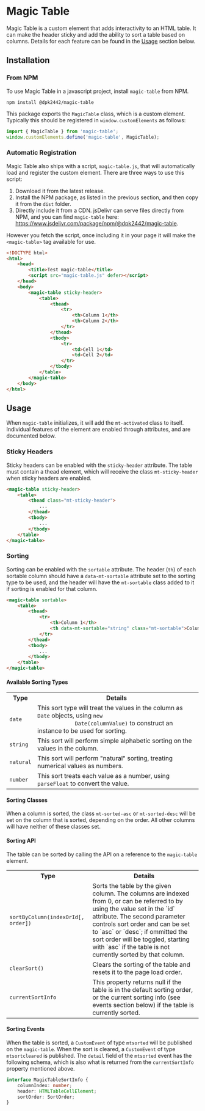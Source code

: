 # Magic Table

Magic Table is a custom element that adds interactivity to an HTML table. It can make the header sticky and add the
ability to sort a table based on columns. Details for each feature can be found in the [Usage](#usage) section below.

## Installation

### From NPM

To use Magic Table in a javascript project, install `magic-table` from NPM.

```shell
npm install @dpk2442/magic-table
```

This package exports the `MagicTable` class, which is a custom element. Typically this should be registered in
`window.customElements` as follows:

```js
import { MagicTable } from 'magic-table';
window.customElements.define('magic-table', MagicTable);
```

### Automatic Registration

Magic Table also ships with a script, `magic-table.js`, that will automatically load and register the custom element.
There are three ways to use this script:

1. Download it from the latest release.
2. Install the NPM package, as listed in the previous section, and then copy it from the `dist` folder.
3. Directly include it from a CDN. jsDelivr can serve files directly from NPM, and you can find `magic-table` here:
   https://www.jsdelivr.com/package/npm/@dpk2442/magic-table.

However you fetch the script, once including it in your page it will make the `<magic-table>` tag available for use.

```html
<!DOCTYPE html>
<html>
    <head>
        <title>Test magic-table</title>
        <script src="magic-table.js" defer></script>
    </head>
    <body>
        <magic-table sticky-header>
            <table>
                <thead>
                    <tr>
                        <th>Column 1</th>
                        <th>Column 2</th>
                    </tr>
                </thead>
                <tbody>
                    <tr>
                        <td>Cell 1</td>
                        <td>Cell 2</td>
                    </tr>
                </tbody>
            </table>
        </magic-table>
    </body>
</html>
```

## Usage

When `magic-table` initializes, it will add the `mt-activated` class to itself. Individual features of the element are
enabled through attributes, and are documented below.

### Sticky Headers

Sticky headers can be enabled with the `sticky-header` attribute. The table must contain a thead element, which will
receive the class `mt-sticky-header` when sticky headers are enabled.

```html
<magic-table sticky-header>
    <table>
        <thead class="mt-sticky-header">
            ...
        </thead>
        <tbody>
            ...
        </tbody>
    </table>
</magic-table>
```

### Sorting

Sorting can be enabled with the `sortable` attribute. The header (`th`) of each sortable column should have a
`data-mt-sortable` attribute set to the sorting type to be used, and the header will have the `mt-sortable` class added
to it if sorting is enabled for that column.

```html
<magic-table sortable>
    <table>
        <thead>
            <tr>
                <th>Column 1</th>
                <th data-mt-sortable="string" class="mt-sortable">Column 2</th>
            </tr>
        </thead>
        <tbody>
            ...
        </tbody>
    </table>
</magic-table>
```

#### Available Sorting Types

<table>
    <tr><th>Type</th><th>Details</th></tr>
    <tr>
        <td><code>date</code></td>
        <td>
            This sort type will treat the values in the column as <code>Date</code> objects, using <code>new
            Date(columnValue)</code> to construct an instance to be used for sorting.
        </td>
    </tr>
    <tr>
        <td><code>string</code></td>
        <td>
            This sort will perform simple alphabetic sorting on the values in the column.
        </td>
    </tr>
    <tr>
        <td><code>natural</code></td>
        <td>
            This sort will perform "natural" sorting, treating numerical values as numbers.
        </td>
    </tr>
    <tr>
        <td><code>number</code></td>
        <td>
            This sort treats each value as a number, using <code>parseFloat</code> to convert the value.
        </td>
    </tr>
</table>

#### Sorting Classes

When a column is sorted, the class `mt-sorted-asc` or `mt-sorted-desc` will be set on the column that is sorted,
depending on the order. All other columns will have neither of these classes set.

#### Sorting API

The table can be sorted by calling the API on a reference to the `magic-table` element.

<table>
    <tr><th>Type</th><th>Details</th></tr>
    <tr>
        <td><code>sortByColumn(indexOrId[, order])</code></td>
        <td>
            Sorts the table by the given column. The columns are indexed from 0, or can be referred to by using the
            value set in the `id` attribute. The second parameter controls sort order and can be set to `asc` or `desc`;
            if ommitted the sort order will be toggled, starting with `asc` if the table is not currently sorted by that
            column. 
        </td>
    </tr>
    <tr>
        <td><code>clearSort()</code></td>
        <td>
            Clears the sorting of the table and resets it to the page load order.
        </td>
    </tr>
    <tr>
        <td><code>currentSortInfo</code></td>
        <td>
            This property returns null if the table is in the default sorting order, or the current sorting info (see
            events section below) if the table is currently sorted.
        </td>
    </tr>
</table>

#### Sorting Events

When the table is sorted, a `CustomEvent` of type `mtsorted` will be published on the `magic-table`. When the sort is cleared, a `CustomEvent` of type `mtsortcleared` is published. The `detail` field of the `mtsorted` event has the following schema, which is also what is returned from the `currentSortInfo` property mentioned above.

```typescript
interface MagicTableSortInfo {
    columnIndex: number;
    header: HTMLTableCellElement;
    sortOrder: SortOrder;
}
```
